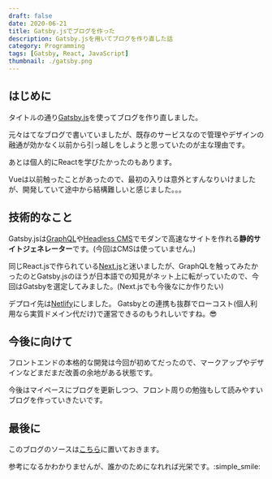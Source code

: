 ```yaml
---
draft: false
date: 2020-06-21
title: Gatsby.jsでブログを作った
description: Gatsby.jsを用いてブログを作り直した話
category: Programming
tags: [Gatsby, React, JavaScript]
thumbnail: ./gatsby.png
---
```


## はじめに

タイトルの通り[Gatsby.js](https://www.gatsbyjs.org/)を使ってブログを作り直しました。

元々はてなブログで書いていましたが、既存のサービスなので管理やデザインの融通が効かなく以前から引っ越しをしようと思っていたのが主な理由です。

あとは個人的にReactを学びたかったのもあります。

Vueは以前触ったことがあったので、最初の入りは意外とすんなりいけましたが、開発していて途中から結構難しいと感じました。。。


## 技術的なこと

Gatsby.jsは[GraphQL](https://graphql.org/)や[Headless CMS](https://headlesscms.org/)でモダンで高速なサイトを作れる**静的サイトジェネレーター**です。(今回はCMSは使っていません。)

同じReact.jsで作られている[Next.js](https://nextjs.org/)と迷いましたが、GraphQLを触ってみたかったのとGatsby.jsのほうが日本語での知見がネット上に転がっていたので、今回はGatsbyを選定してみました。(Next.jsでも今後なにか作りたい)

デプロイ先は[Netlify](https://www.netlify.com/)にしました。
Gatsbyとの連携も抜群でローコスト(個人利用なら実質ドメイン代だけ)で運営できるのもうれしいですね。:sunglasses:


## 今後に向けて

フロントエンドの本格的な開発は今回が初めてだったので、マークアップやデザインなどまだまだ改善の余地がある状態です。

今後はマイペースにブログを更新しつつ、フロント周りの勉強もして読みやすいブログを作っていきたいです。


## 最後に

このブログのソースは[こちら](https://github.com/otsukasatoshi/gatsby-blog)に置いておきます。

参考になるかわかりませんが、誰かのためになれれば光栄です。:simple_smile:
